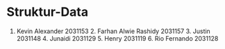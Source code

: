 # Struktur-Data
 1. Kevin Alexander 2031153 2. Farhan Alwie Rashidy 2031157 3. Justin 2031148  4. Junaidi 2031129 5. Henry 2031119 6. Rio Fernando 2031128
